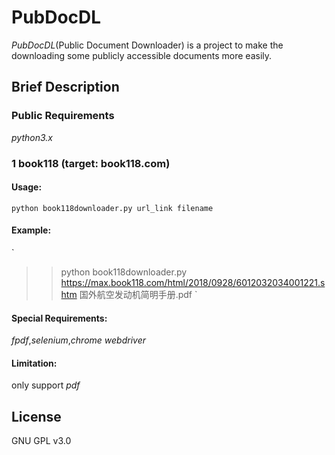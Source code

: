 # PubDocDL
*PubDocDL*(Public Document Downloader) is a project to make the downloading some publicly accessible documents more easily.

## Brief Description

### Public Requirements
*python3.x* 
### 1 book118 (target: book118.com)
#### Usage:
`python book118downloader.py url_link filename`
#### Example:
`
>> python book118downloader.py https://max.book118.com/html/2018/0928/6012032034001221.shtm 国外航空发动机简明手册.pdf
`
#### Special Requirements:
*fpdf*,*selenium*,*chrome webdriver*
#### Limitation:
only support *pdf*

## License
GNU GPL v3.0

